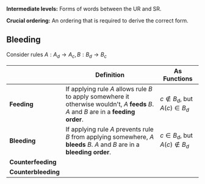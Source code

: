 
**Intermediate levels:** Forms of words between the UR and SR.

**Crucial ordering:** An ordering that is required to derive the correct form.

## Bleeding

Consider rules $A: A_d \rightarrow A_c, B: B_d \rightarrow B_c$ 

| | Definition | As Functions |
| --- | --- | --- |
| **Feeding** | If applying rule $A$ allows rule $B$ to apply somewhere it otherwise wouldn't, $A$ **feeds** $B$. $A$ and $B$ are in a **feeding order**. | $c\notin B_d$, but $A(c)\in B_d$ |
| **Bleeding** |  If applying rule $A$ prevents rule $B$ from applying somewhere, $A$ **bleeds** $B$. $A$ and $B$ are in a **bleeding order**. | $c\in B_d$, but $A(c)\notin B_d$ | 
| **Counterfeeding** | | |
| **Counterbleeding** |  | |

